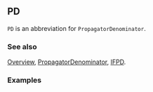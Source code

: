 ## PD

`PD` is an abbreviation for `PropagatorDenominator`.

### See also

[Overview](Extra/FeynCalc.md), [PropagatorDenominator](PropagatorDenominator.md), [IFPD](IFPD.md).

### Examples
